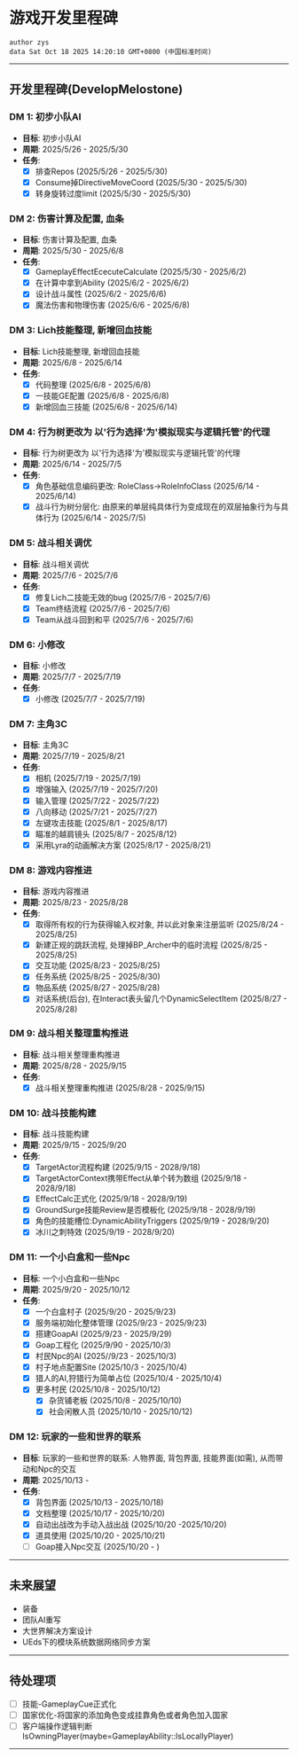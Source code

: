 # 游戏开发里程碑
```
author zys
data Sat Oct 18 2025 14:20:10 GMT+0800 (中国标准时间)
```
---
## 开发里程碑(DevelopMelostone)
### DM 1: 初步小队AI
- **目标**: 初步小队AI
- **周期**: 2025/5/26 - 2025/5/30
- **任务**:
    - [x] 排查Repos (2025/5/26 - 2025/5/30)
    - [x] Consume掉DirectiveMoveCoord (2025/5/30 - 2025/5/30)
    - [x] 转身旋转过度limit (2025/5/30 - 2025/5/30)
### DM 2: 伤害计算及配置, 血条
- **目标**: 伤害计算及配置, 血条
- **周期**: 2025/5/30 - 2025/6/8
- **任务**:
    - [x] GameplayEffectEcecuteCalculate (2025/5/30 - 2025/6/2)
    - [x] 在计算中拿到Ability (2025/6/2 - 2025/6/2)
    - [x] 设计战斗属性 (2025/6/2 - 2025/6/6)
    - [x] 魔法伤害和物理伤害 (2025/6/6 - 2025/6/8)
### DM 3: Lich技能整理, 新增回血技能
- **目标**: Lich技能整理, 新增回血技能
- **周期**: 2025/6/8 - 2025/6/14
- **任务**:
    - [x] 代码整理 (2025/6/8 - 2025/6/8)
    - [x] 一技能GE配置 (2025/6/8 - 2025/6/8)
    - [x] 新增回血三技能 (2025/6/8 - 2025/6/14)
### DM 4: 行为树更改为 以'行为选择'为'模拟现实与逻辑托管'的代理
- **目标**: 行为树更改为 以'行为选择'为'模拟现实与逻辑托管'的代理
- **周期**: 2025/6/14 - 2025/7/5
- **任务**:
    - [x] 角色基础信息编码更改: RoleClass->RoleInfoClass (2025/6/14 - 2025/6/14)
    - [x] 战斗行为树分层化: 由原来的单层纯具体行为变成现在的双层抽象行为与具体行为 (2025/6/14 - 2025/7/5)
### DM 5: 战斗相关调优
- **目标**: 战斗相关调优
- **周期**: 2025/7/6 - 2025/7/6
- **任务**:
    - [x] 修复Lich二技能无效的bug (2025/7/6 - 2025/7/6)
    - [x] Team终结流程 (2025/7/6 - 2025/7/6)
    - [x] Team从战斗回到和平 (2025/7/6 - 2025/7/6)
### DM 6: 小修改
- **目标**: 小修改
- **周期**: 2025/7/7 - 2025/7/19
- **任务**:
    - [x] 小修改 (2025/7/7 - 2025/7/19)
### DM 7: 主角3C
- **目标**: 主角3C
- **周期**: 2025/7/19 - 2025/8/21
- **任务**:
    - [x] 相机 (2025/7/19 - 2025/7/19)
    - [x] 增强输入 (2025/7/19 - 2025/7/20)
    - [x] 输入管理 (2025/7/22 - 2025/7/22)
    - [x] 八向移动 (2025/7/21 - 2025/7/27)
    - [x] 左键攻击技能 (2025/8/1 - 2025/8/17)
    - [x] 瞄准的越肩镜头 (2025/8/7 - 2025/8/12)
    - [x] 采用Lyra的动画解决方案 (2025/8/17 - 2025/8/21)
### DM 8: 游戏内容推进
- **目标**: 游戏内容推进
- **周期**: 2025/8/23 - 2025/8/28
- **任务**:
    - [x] 取得所有权的行为获得输入权对象, 并以此对象来注册监听 (2025/8/24 - 2025/8/25)
    - [x] 新建正规的跳跃流程, 处理掉BP_Archer中的临时流程 (2025/8/25 - 2025/8/25)
    - [x] 交互功能 (2025/8/23 - 2025/8/25)
    - [x] 任务系统 (2025/8/25 - 2025/8/30)
    - [x] 物品系统 (2025/8/27 - 2025/8/28)
    - [x] 对话系统(后台), 在Interact表头留几个DynamicSelectItem (2025/8/27 - 2025/8/28)
### DM 9: 战斗相关整理重构推进
- **目标**: 战斗相关整理重构推进
- **周期**: 2025/8/28 - 2025/9/15
- **任务**:
    - [x] 战斗相关整理重构推进 (2025/8/28 - 2025/9/15)
### DM 10: 战斗技能构建
- **目标**: 战斗技能构建
- **周期**: 2025/9/15 - 2025/9/20
- **任务**:
    - [x] TargetActor流程构建 (2025/9/15 - 2028/9/18)
    - [x] TargetActorContext携带Effect从单个转为数组 (2025/9/18 - 2028/9/18)
    - [x] EffectCalc正式化 (2025/9/18 - 2028/9/19)
    - [x] GroundSurge技能Review是否模板化 (2025/9/18 - 2028/9/19)
    - [x] 角色的技能槽位:DynamicAbilityTriggers (2025/9/19 - 2028/9/20)
    - [x] 冰川之刺特效 (2025/9/19 - 2028/9/20)
### DM 11: 一个小白盒和一些Npc
- **目标**: 一个小白盒和一些Npc
- **周期**: 2025/9/20 - 2025/10/12
- **任务**:
    - [x] 一个白盒村子 (2025/9/20 - 2025/9/23)
    - [x] 服务端初始化整体管理 (2025/9/23 - 2025/9/23)
    - [x] 搭建GoapAI (2025/9/23 - 2025/9/29)
    - [x] Goap工程化 (2025/9/90 - 2025/10/3)
    - [x] 村民Npc的AI (2025//9/23 - 2025/10/3)
    - [x] 村子地点配置Site (2025/10/3 - 2025/10/4)
    - [x] 猎人的AI,狩猎行为简单占位 (2025/10/4 - 2025/10/4)
    - [x] 更多村民 (2025/10/8 - 2025/10/12)
        - [x] 杂货铺老板 (2025/10/8 - 2025/10/10)
        - [x] 社会闲散人员 (2025/10/10 - 2025/10/12)
### DM 12: 玩家的一些和世界的联系
- **目标**: 玩家的一些和世界的联系: 人物界面, 背包界面, 技能界面(如需), 从而带动和Npc的交互
- **周期**: 2025/10/13 - 
- **任务**:
    - [x] 背包界面 (2025/10/13 - 2025/10/18)
    - [x] 文档整理 (2025/10/17 - 2025/10/20)
    - [x] 自动出战改为手动入战出战 (2025/10/20 -2025/10/20)
    - [x] 道具使用 (2025/10/20 - 2025/10/21)
    - [ ] Goap接入Npc交互 (2025/10/20 - )
---
## 未来展望
- 装备
- 团队AI重写
- 大世界解决方案设计
- UEds下的模块系统数据网络同步方案
---
## 待处理项
- [ ] 技能-GameplayCue正式化
- [ ] 国家优化-将国家的添加角色变成挂靠角色或者角色加入国家
- [ ] 客户端操作逻辑判断IsOwningPlayer(maybe=GameplayAbility::IsLocallyPlayer)
---